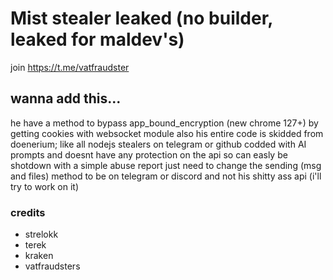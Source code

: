 
# Mist stealer leaked (no builder, leaked for maldev's)

join https://t.me/vatfraudster

## wanna add this...
he have a method to bypass app_bound_encryption (new chrome 127+) by getting cookies with websocket module
also his entire code is skidded from doenerium; like all nodejs stealers on telegram or github
codded with AI prompts and doesnt have any protection on the api so can easly be shotdown with a simple abuse report
just need to change the sending (msg and files) method to be on telegram or discord and not his shitty ass api (i'll try to work on it)

### credits
- strelokk
- terek
- kraken
- vatfraudsters


